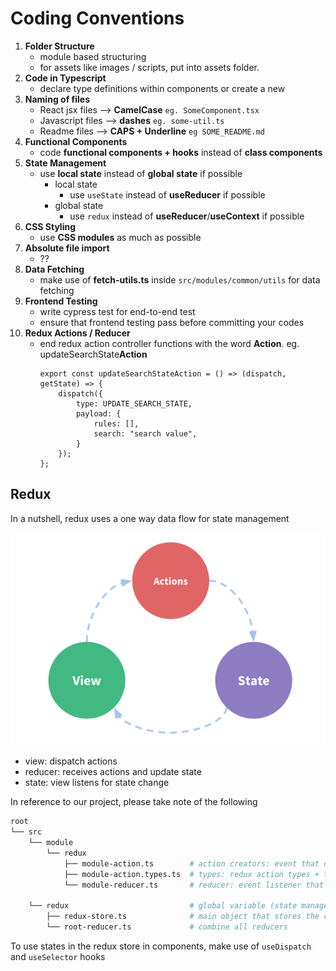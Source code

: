 # Coding Conventions
1. **Folder Structure**
    - module based structuring
    - for assets like images / scripts, put into assets folder.
2. **Code in Typescript**
    - declare type definitions within components or create a new 
3. **Naming of files**
    - React jsx files --> **CamelCase** `eg. SomeComponent.tsx`
    - Javascript files --> **dashes** `eg. some-util.ts`
    - Readme files --> **CAPS + Underline** `eg SOME_README.md`
4. **Functional Components**
    - code **functional components + hooks** instead of **class components**
5. **State Management**
    - use **local state** instead of **global state** if possible
        - local state
            - use `useState` instead of **useReducer** if possible
        - global state
            - use `redux` instead of **useReducer**/**useContext** if possible
6. **CSS Styling**
    - use **CSS modules** as much as possible
7. **Absolute file import**
    - ??
8. **Data Fetching**
    - make use of **fetch-utils.ts** inside `src/modules/common/utils` for data fetching
9. **Frontend Testing**
    - write cypress test for end-to-end test
    - ensure that frontend testing pass before committing your codes
10. **Redux Actions / Reducer**
    - end redux action controller functions with the word **Action**. eg. updateSearchState**Action**
        ```
        export const updateSearchStateAction = () => (dispatch, getState) => {
            dispatch({
                type: UPDATE_SEARCH_STATE,
                payload: {
                    rules: [],
                    search: "search value",
                }
            });
        };
        ```


## Redux 

In a nutshell, redux uses a one way data flow for state management

![one-way-data-flow](images/redux-one-way-data-flow.png)

- view: dispatch actions
- reducer: receives actions and update state
- state: view listens for state change

In reference to our project, please take note of the following

```bash
root
└── src
    └── module                             
        └── redux   
            ├── module-action.ts        # action creators: event that describe something happened in the application
            ├── module-action.types.ts  # types: redux action types + typescript type definitions
            └── module-reducer.ts       # reducer: event listener that updates states based on event (action) received
                         
    └── redux                           # global variable (state management)
        ├── redux-store.ts              # main object that stores the current Redux Application State
        └── root-reducer.ts             # combine all reducers
```

To use states in the redux store in components, make use of `useDispatch` and `useSelector` hooks
